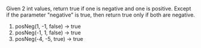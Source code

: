Given 2 int values, return true if one is negative and one is positive. Except if the parameter "negative" is true, then return true only if both are negative.

1.	posNeg(1, -1, false) → true
1.	posNeg(-1, 1, false) → true
1.	posNeg(-4, -5, true) → true

